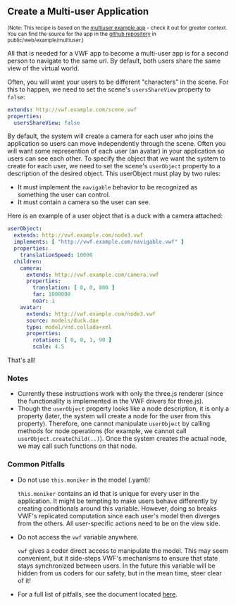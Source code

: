 ## <a name="multiuser">Create a Multi-user Application</a>

<sup>(Note: This recipe is based on the [multiuser example app](https://demo.virtual.wf/demos/multiuser) - check it out for greater context.  You can find the source for the app in the [github repository](https://github.com/virtual-world-framework/vwf) in public/web/example/multiuser.)</sup>

All that is needed for a VWF app to become a multi-user app is for a second person to navigate to the same url. By default, both users share the same view of the virtual world.

Often, you will want your users to be different "characters" in the scene. For this to happen, we need to set the scene's <code>usersShareView</code> property to <code>false</code>:

```yaml
extends: http://vwf.example.com/scene.vwf
properties:
  usersShareView: false
```

By default, the system will create a camera for each user who joins the application so users can move independently through the scene. Often you will want some represention of each user (an avatar) in your application so users can see each other. To specify the object that we want the system to create for each user, we need to set the scene's <code>userObject</code> property to a description of the desired object. This userObject must play by two rules:

- It must implement the <code>navigable</code> behavior to be recognized as something the user can control.
- It must contain a camera so the user can see.

Here is an example of a user object that is a duck with a camera attached:

```yaml
userObject:
  extends: http://vwf.example.com/node3.vwf
  implements: [ "http://vwf.example.com/navigable.vwf" ]
  properties:
    translationSpeed: 10000
  children:     
    camera:
      extends: http://vwf.example.com/camera.vwf
      properties:
        translation: [ 0, 0, 800 ]
        far: 1000000
        near: 1
    avatar:
      extends: http://vwf.example.com/node3.vwf
      source: models/duck.dae
      type: model/vnd.collada+xml
      properties:
        rotation: [ 0, 0, 1, 90 ]
        scale: 4.5
```

That's all!

### Notes

- Currently these instructions work with only the three.js renderer (since the functionality is implemented in the VWF drivers for three.js).
- Though the <code>userObject</code> property looks like a node description, it is only a property (later, the system will create a node for the user from this property). Therefore, one cannot manipulate <code>userObject</code> by calling methods for node operations (for example, we cannot call <code>userObject.createChild(..)</code>). Once the system creates the actual node, we may call such functions on that node.

### Common Pitfalls

- Do not use <code>this.moniker</code> in the model (.yaml)!

	<code>this.moniker</code> contains an id that is unique for every user in the application. It might be tempting to make users behave differently by creating conditionals around this variable. However, doing so breaks VWF's replicated computation since each user's model then diverges from the others. All user-specific actions need to be on the view side.

- Do not access the <code>vwf</code> variable anywhere.

	<code>vwf</code> gives a coder direct access to manipulate the model. This may seem convenient, but it side-steps VWF's mechanisms to ensure that state stays synchronized between users.  In the future this variable will be hidden from us coders for our safety, but in the mean time, steer clear of it!

- For a full list of pitfalls, see the document located [here](#pitfalls).

